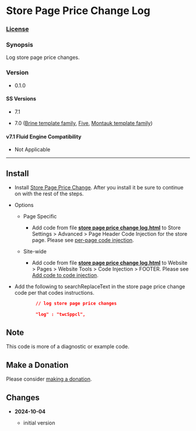 # Store Page Price Change Log

### [License][1]

### Synopsis

Log store page price changes.

### Version

  * 0.1.0

#### SS Versions

  * 7.1
  
  * 7.0 ([Brine template family][2], [Five][3], [Montauk template family][4])

#### v7.1 Fluid Engine Compatibility

  * Not Applicable

---

## Install

* Install [Store Page Price Change][5]. After you install it be sure to
  continue on with the rest of the steps.
  
* Options

  * Page Specific
  
    * Add code from file **[store page price change log.html][6]** to
      Store Settings > Advanced > Page Header Code Injection for the store page.
      Please see [per-page code injection][7].
      
  * Site-wide
  
    * Add code from file **[store page price change log.html][6]** to Website >
      Pages > Website Tools > Code Injection > FOOTER. Please see [Add code to
      code injection][8].
      
* Add the following to searchReplaceText in the store page price change code per
  that codes instructions.
  
  ```json
          // log store page price changes
          
          "log" : "twcSppcl",
    ```

## Note

This code is more of a diagnostic or example code.

## Make a Donation

Please consider [making a donation][9].

## Changes

<!-- * **2021-05-08**

  * verified code works on v7.0 using Brine template family
  * bumped version to 0.1d2
  -->
* **2024-10-04**

  * initial version

[1]: https://github.com/tomsWebConsulting/twcsl/blob/main/LICENSE.txt#L1
[2]: https://support.squarespace.com/hc/en-us/articles/212512738-Brine-template-family
[3]: https://support.squarespace.com/hc/en-us/articles/206544937-Five-template
[4]: https://support.squarespace.com/hc/en-us/articles/205815568-Montauk-template-family
[5]: store%20page%20price%20change.html#L1
[6]: store%20page%20price%20change%20log.html#L1
[7]: https://support.squarespace.com/hc/en-us/articles/205815908-Using-code-injection#toc-per-page-code-injection
[8]: https://support.squarespace.com/hc/en-us/articles/205815908-Using-code-injection#toc-add-code-to-code-injection
[9]: https://github.com/tomsWebConsulting/twcsl#make-a-donation
